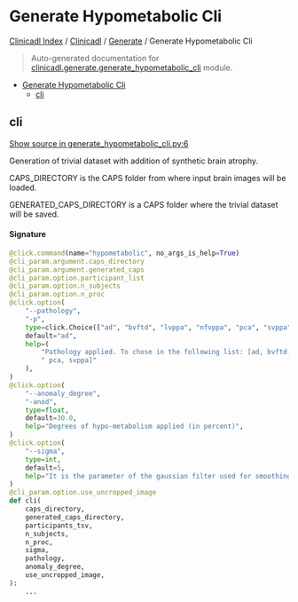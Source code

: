 # Generate Hypometabolic Cli

[Clinicadl Index](../../README.md#clinicadl-index) /
[Clinicadl](../index.md#clinicadl) /
[Generate](./index.md#generate) /
Generate Hypometabolic Cli

> Auto-generated documentation for [clinicadl.generate.generate_hypometabolic_cli](../../../clinicadl/generate/generate_hypometabolic_cli.py) module.

- [Generate Hypometabolic Cli](#generate-hypometabolic-cli)
  - [cli](#cli)

## cli

[Show source in generate_hypometabolic_cli.py:6](../../../clinicadl/generate/generate_hypometabolic_cli.py#L6)

Generation of trivial dataset with addition of synthetic brain atrophy.

CAPS_DIRECTORY is the CAPS folder from where input brain images will be loaded.

GENERATED_CAPS_DIRECTORY is a CAPS folder where the trivial dataset will be saved.

#### Signature

```python
@click.command(name="hypometabolic", no_args_is_help=True)
@cli_param.argument.caps_directory
@cli_param.argument.generated_caps
@cli_param.option.participant_list
@cli_param.option.n_subjects
@cli_param.option.n_proc
@click.option(
    "--pathology",
    "-p",
    type=click.Choice(["ad", "bvftd", "lvppa", "nfvppa", "pca", "svppa"]),
    default="ad",
    help=(
        "Pathology applied. To chose in the following list: [ad, bvftd, lvppa, nfvppa,"
        " pca, svppa]"
    ),
)
@click.option(
    "--anomaly_degree",
    "-anod",
    type=float,
    default=30.0,
    help="Degrees of hypo-metabolism applied (in percent)",
)
@click.option(
    "--sigma",
    type=int,
    default=5,
    help="It is the parameter of the gaussian filter used for smoothing.",
)
@cli_param.option.use_uncropped_image
def cli(
    caps_directory,
    generated_caps_directory,
    participants_tsv,
    n_subjects,
    n_proc,
    sigma,
    pathology,
    anomaly_degree,
    use_uncropped_image,
):
    ...
```